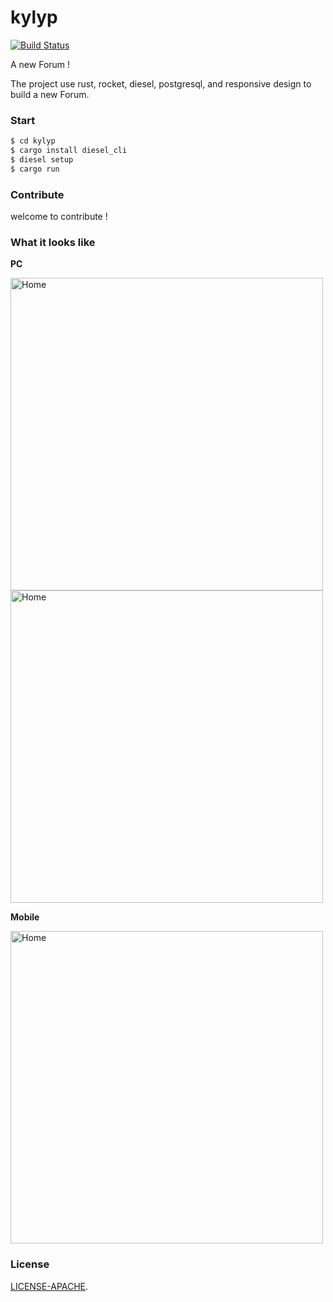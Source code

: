# kylyp 

[![Build Status](https://travis-ci.org/mcux/kylyp.svg?branch=master)](https://travis-ci.org/mcux/kylyp)

A new Forum !

The project use rust, rocket, diesel, postgresql, and responsive design to build a new Forum.

### Start

```bash
$ cd kylyp
$ cargo install diesel_cli
$ diesel setup
$ cargo run
```

### Contribute
 
welcome to contribute !

### <a name="screenshots"> What it looks like </a>
**PC**

<img alt="Home" height="500" src="https://raw.githubusercontent.com/mcux/kylyp/master/public/2017-09-18%2000-50-33%E5%B1%8F%E5%B9%95%E6%88%AA%E5%9B%BE.png">

<img alt="Home" height="500" src="https://raw.githubusercontent.com/mcux/kylyp/master/public/2017-09-15%2010-00-12%E5%B1%8F%E5%B9%95%E6%88%AA%E5%9B%BE.png">

**Mobile**

<img alt="Home" height="500" src="https://raw.githubusercontent.com/mcux/kylyp/master/public/2017-09-16%2017-48-55%E5%B1%8F%E5%B9%95%E6%88%AA%E5%9B%BE.png">


### License

[LICENSE-APACHE](https://github.com/mcux/kylyp/blob/master/LICENSE).
